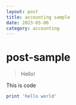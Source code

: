 ```yaml
---
layout: post
title: accounting sample
date: 2023-05-06
category: accounting
---
```


# post-sample

> Hello!

This is code

```ruby
print 'hello world'
```
